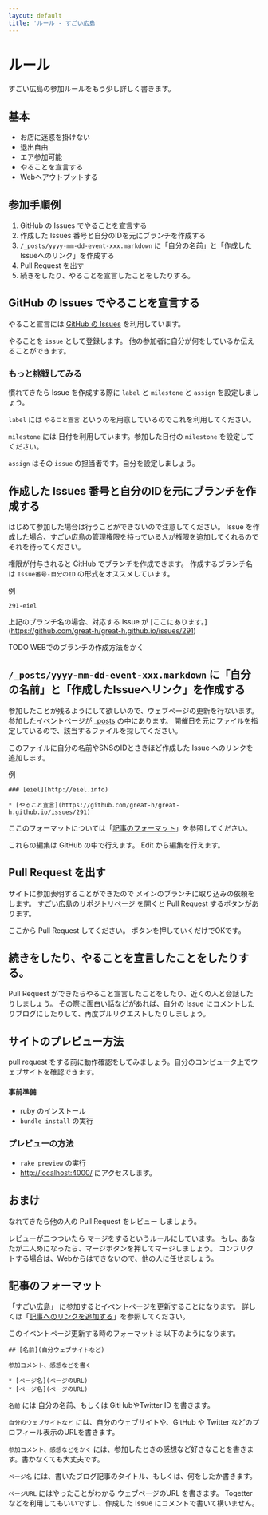 ```yaml
---
layout: default
title: 'ルール - すごい広島'
---
```


# ルール

すごい広島の参加ルールをもう少し詳しく書きます。


## 基本

* お店に迷惑を掛けない
* 退出自由
* エア参加可能
* やることを宣言する
* Webへアウトプットする


## 参加手順例

1. GitHub の Issues でやることを宣言する
2. 作成した Issues 番号と自分のIDを元にブランチを作成する
3. `/_posts/yyyy-mm-dd-event-xxx.markdown` に「自分の名前」と「作成したIssueへのリンク」を作成する
4. Pull Request を出す
5. 続きをしたり、やることを宣言したことをしたりする。


## GitHub の Issues でやることを宣言する

やること宣言には [GitHub の Issues](https://github.com/great-h/great-h.github.io/issues?state=open) を利用しています。

やることを `issue` として登録します。
他の参加者に自分が何をしているか伝えることができます。


### もっと挑戦してみる

慣れてきたら Issue を作成する際に `label` と `milestone` と `assign` を設定しましょう。

`label` には `やること宣言` というのを用意しているのでこれを利用してください。

`milestone` には 日付を利用しています。参加した日付の `milestone` を設定してください。

`assign` はその `issue` の担当者です。自分を設定しましょう。


## 作成した Issues 番号と自分のIDを元にブランチを作成する

はじめて参加した場合は行うことができないので注意してください。
Issue を作成した場合、すごい広島の管理権限を持っている人が権限を追加してくれるのでそれを待ってください。

権限が付与されると GitHub でブランチを作成できます。
作成するブランチ名は `Issue番号-自分のID` の形式をオススメしています。

例

```
291-eiel
```

上記のブランチ名の場合、対応する Issue が [ここにあります。] (https://github.com/great-h/great-h.github.io/issues/291)

TODO WEBでのブランチの作成方法をかく

## `/_posts/yyyy-mm-dd-event-xxx.markdown` に「自分の名前」と「作成したIssueへリンク」を作成する

参加したことが残るようにして欲しいので、ウェブページの更新を行ないます。
参加したイベントページが [_posts](https://github.com/great-h/great-h.github.io/tree/master/_posts) の中にあります。
開催日を元にファイルを指定しているので、該当するファイルを探してください。

このファイルに自分の名前やSNSのIDとさきほど作成した Issue へのリンクを追加します。

例

```
### [eiel](http://eiel.info)

* [やること宣言](https://github.com/great-h/great-h.github.io/issues/291)

```

ここのフォーマットについては「[記事のフォーマット](#記事のフォーマット)」を参照してください。

これらの編集は GitHub の中で行えます。
Edit から編集を行えます。


## Pull Request を出す

サイトに参加表明することができたので メインのブランチに取り込みの依頼をします。
[すごい広島のリポジトリページ](https://github.com/great-h/great-h.github.io) を開くと Pull Request するボタンがあります。

ここから Pull Request してください。
ボタンを押していくだけでOKです。


## 続きをしたり、やることを宣言したことをしたりする。

Pull Request ができたらやること宣言したことをしたり、近くの人と会話したりしましょう。
その際に面白い話などがあれば、自分の Issue にコメントしたりブログにしたりして、再度プルリクエストしたりしましょう。

## サイトのプレビュー方法

pull request をする前に動作確認をしてみましょう。自分のコンピュータ上でウェブサイトを確認できます。

#### 事前準備

* ruby のインストール
* `bundle install` の実行

### プレビューの方法

* `rake preview` の実行
* [http://localhost:4000/](http://localhost:4000/) にアクセスします。


## おまけ

なれてきたら他の人の Pull Request をレビュー しましょう。

レビューが二つついたら マージをするというルールにしています。
もし、あなたが二人めになったら、マージボタンを押してマージしましょう。
コンフリクトする場合は、Webからはできないので、他の人に任せましょう。


<h2 id="記事のフォーマット">記事のフォーマット</h2>

「すごい広島」 に参加するとイベントページを更新することになります。
詳しくは「[記事へのリンクを追加する](#記事へのリンクを追加する)」を参照してください。

このイベントページ更新する時のフォーマットは 以下のようになります。

```
## [名前](自分ウェブサイトなど)

参加コメント、感想などを書く

* [ページ名](ページのURL)
* [ページ名](ページのURL)
```

`名前` には 自分の名前、もしくは GitHubやTwitter ID を書きます。

`自分のウェブサイトなど` には、自分のウェブサイトや、GitHub や Twitter などのプロフィール表示のURLを書きます。

`参加コメント、感想などをかく` には、参加したときの感想など好きなことを書きます。書かなくても大丈夫です。

`ページ名` には、書いたブログ記事のタイトル、もしくは、何をしたか書きます。

`ページURL` にはやったことがわかる ウェブページのURL を書きます。
Togetter などを利用してもいいですし、作成した Issue にコメントで書いて構いません。
